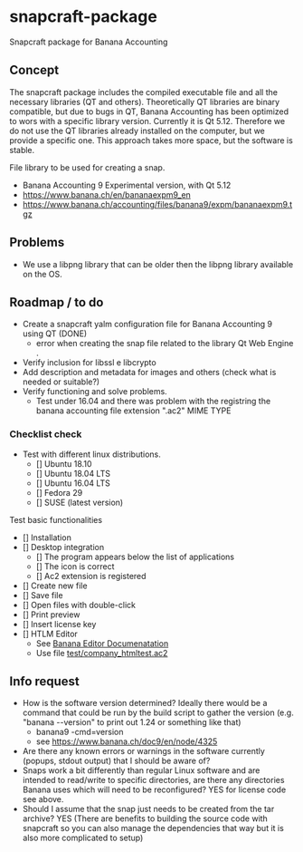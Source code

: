 # snapcraft-package
Snapcraft package for Banana Accounting

## Concept
The snapcraft package includes the compiled executable file and all the necessary libraries (QT and others). 
Theoretically QT libraries are binary compatible, but due to bugs in QT, Banana Accounting has been optimized to wors with a specific library version. Currently it is Qt 5.12.
Therefore we do not use the QT libraries already installed on the computer, but we provide a specific one. 
This approach takes more  space, but the software is stable.

File library to be used for creating a snap. 
- Banana Accounting 9 Experimental version, with Qt 5.12
- https://www.banana.ch/en/bananaexpm9_en
- https://www.banana.ch/accounting/files/banana9/expm/bananaexpm9.tgz

## Problems
- We use a libpng library that can be older then the libpng library available on the OS.

## Roadmap / to do 
- Create a snapcraft yalm configuration file for Banana Accounting 9 using QT (DONE)
  - error when creating the snap file related to the library Qt Web Engine .
- Verify inclusion for libssl e libcrypto
- Add description and metadata for images and others (check what is needed or suitable?)
- Verify functioning and solve problems.
  - Test under 16.04 and there was problem with the registring the banana accounting file extension ".ac2" MIME TYPE

### Checklist check

- Test with different linux distributions.
  * [] Ubuntu 18.10
  * [] Ubuntu 18.04 LTS
  * [] Ubuntu 16.04 LTS
  * [] Fedora 29
  * [] SUSE (latest version)

Test basic functionalities
* [] Installation
* [] Desktop integration
  * [] The program appears below the list of applications
  * [] The icon is correct
  * [] Ac2 extension is registered
* [] Create new file
* [] Save file
* [] Open files with double-click
* [] Print preview
* [] Insert license key
* [] HTLM Editor
     - See [Banana Editor Documenatation](https://www.banana.ch/doc9/en/node/8353)
     - Use file  [test/company_htmltest.ac2](https://github.com/BananaInternal/snapcraft-package/raw/master/test/company_htmltest.ac2)


## Info request
- How is the software version determined? Ideally there would be a command that could be run by the build script to gather the version (e.g. "banana --version" to print out 1.24 or something like that)
  - banana9 -cmd=version
  - see https://www.banana.ch/doc9/en/node/4325
- Are there any known errors or warnings in the software currently (popups, stdout output) that I should be aware of?
- Snaps work a bit differently than regular Linux software and are intended to read/write to specific directories, are there any directories Banana uses which will need to be reconfigured? YES for license code see above.
- Should I assume that the snap just needs to be created from the tar archive? YES 
(There are benefits to building the source code with snapcraft so you can also manage the dependencies that way but it is also more complicated to setup)

